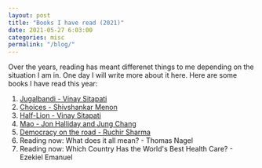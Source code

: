 ```yaml
---
layout: post
title: "Books I have read (2021)"
date: 2021-05-27 6:03:00
categories: misc
permalink: "/blog/"
---
```


Over the years, reading has meant differenet things to me depending on the
situation I am in. One day I will write more about it here. Here are some books
I have read this year:

1. [Jugalbandi - Vinay Sitapati](https://penguin.co.in/book/jugalbandi/)
2. [Choices - Shivshankar Menon](https://www.brookings.edu/book/choices/)
3. [Half-Lion - Vinay Sitapati](https://blogs.lse.ac.uk/lsereviewofbooks/2016/08/09/book-review-half-lion-how-p-v-narasimha-rao-transformed-india-by-vinay-sitapati/)
4. [Mao - Jon Halliday and Jung Chang](https://en.wikipedia.org/wiki/Mao:_The_Unknown_Story)
5. [Democracy on the road - Ruchir Sharma](https://penguin.co.in/book/democracy-on-the-road/)
6. Reading now: What does it all mean? - Thomas Nagel
7. Reading now: Which Country Has the World's Best Health Care? - Ezekiel Emanuel
